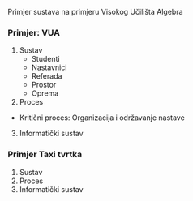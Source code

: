 Primjer sustava na primjeru Visokog Učilišta Algebra
### Primjer: VUA
1. Sustav
	- Studenti
	- Nastavnici
	- Referada
	- Prostor
	- Oprema
2. Proces
 - Kritični proces: Organizacija i održavanje nastave
3. Informatički sustav
### Primjer Taxi tvrtka
1. Sustav
2. Proces
3. Informatički sustav